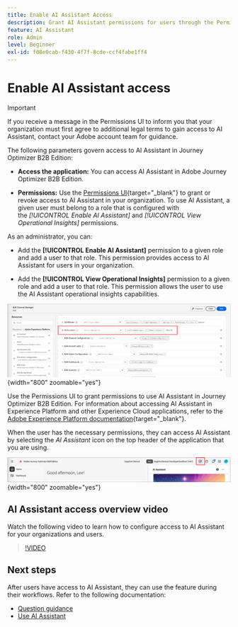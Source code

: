 ```yaml
---
title: Enable AI Assistant Access
description: Grant AI Assistant permissions for users through the Permissions UI to enable access in Journey Optimizer B2B Edition.
feature: AI Assistant
role: Admin
level: Beginner
exl-id: f08e0cab-f430-4f7f-8cde-ccf4fabe1ff4
---
```

# Enable AI Assistant access
  
>[!IMPORTANT]
>
>If you receive a message in the Permissions UI to inform you that your organization must first agree to additional legal terms to gain access to AI Assistant, contact your Adobe account team for guidance. 

The following parameters govern access to AI Assistant in Journey Optimizer B2B Edition:

* **Access the application:** You can access AI Assistant in Adobe Journey Optimizer B2B Edition.

* **Permissions:** Use the [Permissions UI](https://experienceleague.adobe.com/en/docs/experience-platform/access-control/abac/permissions-ui/permissions){target="_blank"} to grant or revoke access to AI Assistant in your organization. To use AI Assistant, a given user must belong to a role that is configured with the _[!UICONTROL Enable AI Assistant]_ and _[!UICONTROL View Operational Insights]_ permissions.

As an administrator, you can:
 
* Add the **[!UICONTROL Enable AI Assistant]** permission to a given role and add a user to that role. This permission provides access to AI Assistant for users in your organization.

* Add the **[!UICONTROL View Operational Insights]** permission to a given role and add a user to that role. This permission allows the user to use the AI Assistant operational insights capabilities.

![Assign AI Assistant permissions](./assets/ai-assistant-permissions.png){width="800" zoomable="yes"}

Use the Permissions UI to grant permissions to use AI Assistant in Journey Optimizer B2B Edition. For information about accessing AI Assistant in Experience Platform and other Experience Cloud applications, refer to the [Adobe Experience Platform documentation](https://experienceleague.adobe.com/en/docs/experience-platform/ai-assistant/access){target="_blank"}.

When the user has the necessary permissions, they can access AI Assistant by selecting the _AI Assistant_ icon on the top header of the application that you are using.

![AI Assistant icon in the application header](./assets/ai-assistant-icon-header.png){width="800" zoomable="yes"}

## AI Assistant access overview video

Watch the following video to learn how to configure access to AI Assistant for your organizations and users.

>[!VIDEO](https://video.tv.adobe.com/v/3436470/?learn=on)

## Next steps

After users have access to AI Assistant, they can use the feature during their workflows. Refer to the following documentation:

* [Question guidance](./question-guidance.md)
* [Use AI Assistant](./use-ai-assistant.md)
